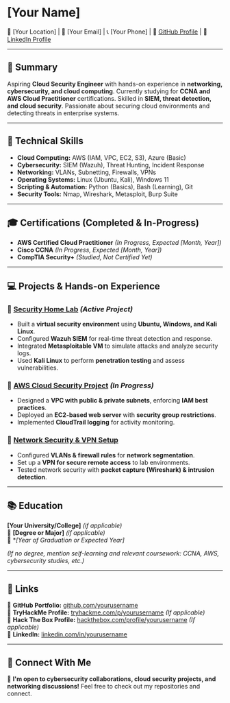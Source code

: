 # [Your Name]
📍 [Your Location] | 📧 [Your Email] | 📞 [Your Phone] | 🔗 [GitHub Profile](https://github.com/yourusername) | 🔗 [LinkedIn Profile](https://linkedin.com/in/yourusername)

---

## 📝 Summary  
Aspiring **Cloud Security Engineer** with hands-on experience in **networking, cybersecurity, and cloud computing**. Currently studying for **CCNA and AWS Cloud Practitioner** certifications. Skilled in **SIEM, threat detection, and cloud security**. Passionate about securing cloud environments and detecting threats in enterprise systems.

---

## 🚀 Technical Skills  
- **Cloud Computing:** AWS (IAM, VPC, EC2, S3), Azure (Basic)  
- **Cybersecurity:** SIEM (Wazuh), Threat Hunting, Incident Response  
- **Networking:** VLANs, Subnetting, Firewalls, VPNs  
- **Operating Systems:** Linux (Ubuntu, Kali), Windows 11  
- **Scripting & Automation:** Python (Basics), Bash (Learning), Git  
- **Security Tools:** Nmap, Wireshark, Metasploit, Burp Suite  

---

## 🎓 Certifications (Completed & In-Progress)  
- **AWS Certified Cloud Practitioner** *(In Progress, Expected [Month, Year])*  
- **Cisco CCNA** *(In Progress, Expected [Month, Year])*  
- **CompTIA Security+** *(Studied, Not Certified Yet)*  

---

## 💻 Projects & Hands-on Experience  

### 🔹 [Security Home Lab](https://github.com/yourusername/security-homelab) *(Active Project)*  
- Built a **virtual security environment** using **Ubuntu, Windows, and Kali Linux**.  
- Configured **Wazuh SIEM** for real-time threat detection and response.  
- Integrated **Metasploitable VM** to simulate attacks and analyze security logs.  
- Used **Kali Linux** to perform **penetration testing** and assess vulnerabilities.  

### 🔹 [AWS Cloud Security Project](https://github.com/yourusername/aws-security-project) *(In Progress)*  
- Designed a **VPC with public & private subnets**, enforcing **IAM best practices**.  
- Deployed an **EC2-based web server** with **security group restrictions**.  
- Implemented **CloudTrail logging** for activity monitoring.  

### 🔹 [Network Security & VPN Setup](https://github.com/yourusername/network-security-vpn)  
- Configured **VLANs & firewall rules** for **network segmentation**.  
- Set up a **VPN for secure remote access** to lab environments.  
- Tested network security with **packet capture (Wireshark) & intrusion detection**.  

---

## 📚 Education  
**[Your University/College]** *(if applicable)*  
📖 **[Degree or Major]** *(if applicable)*  
📅 **[Year of Graduation or Expected Year]*  

*(If no degree, mention self-learning and relevant coursework: CCNA, AWS, cybersecurity studies, etc.)*  

---

## 🔗 Links  
📌 **GitHub Portfolio:** [github.com/yourusername](https://github.com/yourusername)  
📌 **TryHackMe Profile:** [tryhackme.com/p/yourusername](https://tryhackme.com/p/yourusername) *(If applicable)*  
📌 **Hack The Box Profile:** [hackthebox.com/profile/yourusername](https://hackthebox.com/profile/yourusername) *(If applicable)*  
📌 **LinkedIn:** [linkedin.com/in/yourusername](https://linkedin.com/in/yourusername)  

---

## 🤝 Connect With Me  
💬 **I'm open to cybersecurity collaborations, cloud security projects, and networking discussions!** Feel free to check out my repositories and connect.  

